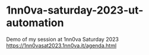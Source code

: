 # 1nn0va-saturday-2023-ut-automation
Demo of my session at 1nn0va Saturday 2023 https://1nn0vasat2023.1nn0va.it/agenda.html
